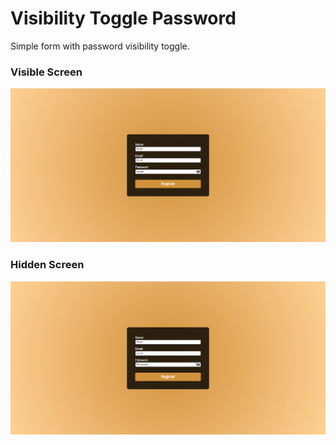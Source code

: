 # Visibility Toggle Password

Simple form with password visibility toggle.

### Visible Screen

![Visible Page](https://github.com/NejcPivec/VisibilityForm/blob/master/image/Visible.png)

### Hidden Screen

![Hidden Page](https://github.com/NejcPivec/VisibilityForm/blob/master/image/Hidden.png)
